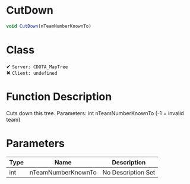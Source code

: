 # CutDown
```js	
void CutDown(nTeamNumberKnownTo)
```
# Class
✔ `Server: CDOTA_MapTree`  
✖ `Client: undefined`  

# Function Description
Cuts down this tree. Parameters: int nTeamNumberKnownTo (-1 = invalid team)
# Parameters
Type|Name|Description
--|--|--
int|nTeamNumberKnownTo|No Description Set
